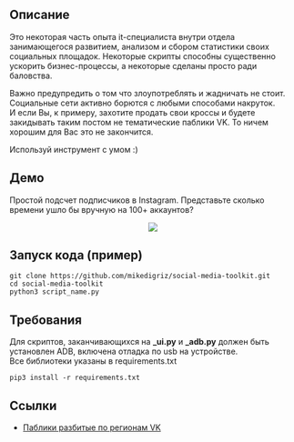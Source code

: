 ## Описание

Это некоторая часть опыта it-специалиста внутри отдела занимающегося развитием, анализом и сбором
статистики своих социальных площадок. Некоторые скрипты способны существенно ускорить бизнес-процессы,
а некоторые сделаны просто ради баловства.

Важно предупредить о том что злоупотреблять и жадничать не стоит. 
Социальные сети активно борются с любыми способами накруток.<br>
И если Вы, к примеру, захотите продать свои кроссы и будете закидывать таким постом не тематические паблики VK. 
То ничем хорошим для Вас это не закончится.

Используй инструмент с умом :)  
## Демо
Простой подсчет подписчиков в Instagram. Представьте сколько времени ушло бы вручную на 100+ аккаунтов? 
<p align="center">
    <img src="res/inst_example.gif">
</p>


## Запуск кода (пример)
```commandline
git clone https://github.com/mikedigriz/social-media-toolkit.git
cd social-media-toolkit
python3 script_name.py 
```
## Требования
Для скриптов, заканчивающихся на **_ui.py** и **_adb.py** должен быть установлен ADB, включена отладка по usb на устройстве. <br>
Все библиотеки указаны в requirements.txt <br>
```commandline
pip3 install -r requirements.txt
```
## Ссылки
- [Паблики разбитые по регионам VK](https://drive.google.com/drive/folders/1MNyyQssxLCvC7oW7a6IyUB1NGBVCyYru?usp=sharing)
